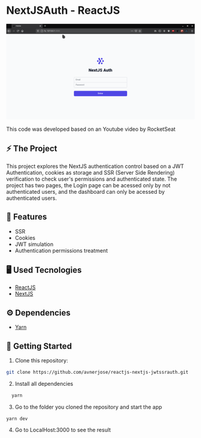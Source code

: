 # NextJSAuth - ReactJS                                                     
                                  
<p align="center">
<img src="nextjsjwt.gif" /> 
</p>
This code was developed based on an Youtube video by RocketSeat

## ⚡️ The Project
  This project explores the NextJS authentication control based on a JWT Authentication, cookies as storage and SSR (Server Side Rendering) verification to check user's permissions and authenticated state. The project has two pages, the Login page can be acessed only by not authenticated users, and the dashboard can only be acessed by authenticated users.
  
## 🎯 Features
 - SSR
 - Cookies
 - JWT simulation
 - Authentication permissions treatment 
  
## 🖥️ Used Tecnologies
 - [ReactJS](https://reactjs.org/)
 - [NextJS](https://nextjs.org/)

## ⚙️ Dependencies
 - [Yarn](https://yarnpkg.com/)
 
## 🚀️ Getting Started

1. Clone this repository: 

```bash
git clone https://github.com/avnerjose/reactjs-nextjs-jwtssrauth.git
```
2. Install all dependencies

```bash
  yarn
```
3. Go to the folder you cloned the repository and start the app
```base
yarn dev
```
4. Go to LocalHost:3000 to see the result 
